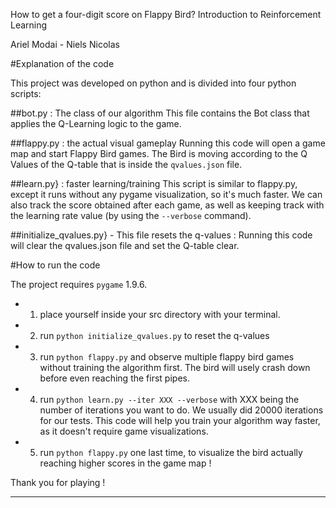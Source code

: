 How to get a four-digit score on Flappy Bird?
Introduction to Reinforcement Learning

Ariel Modai - Niels Nicolas 

#Explanation of the code  

This project was developed on python and is divided into four python scripts:

##bot.py : The class of our algorithm
This file contains the Bot class that applies the Q-Learning logic to the game.
    
##flappy.py : the actual visual gameplay 
Running this code will open a game map and start Flappy Bird games. The Bird is moving according to the Q Values of the Q-table that is inside the `qvalues.json` file.

##learn.py} : faster learning/training 
This script is similar to flappy.py, except it runs without any pygame visualization, so it's much faster. We can also track the score obtained after each game, as well as keeping track with the learning rate value (by using the `--verbose` command). 
    
##initialize_qvalues.py} - This file resets the q-values : 
Running this code will clear the qvalues.json file and set the Q-table clear. 


#How to run the code 

The project requires `pygame` 1.9.6.

- 1) place yourself inside your src directory with your terminal. 
- 2) run `python initialize_qvalues.py` to reset the q-values
- 3) run `python flappy.py` and observe multiple flappy bird games without training the algorithm first. The bird will usely crash down before even reaching the first pipes. 
- 4) run `python learn.py --iter XXX --verbose` with XXX being the number of iterations you want to do. We usually did 20000 iterations for our tests. This code will help you train your algorithm way faster, as it doesn't require game visualizations. 
- 5) run `python flappy.py` one last time, to visualize the bird actually reaching higher scores in the game map ! 

Thank you for playing ! 
________________________
